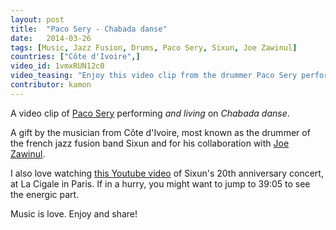 ```yaml
---
layout: post
title:  "Paco Sery - Chabada danse"
date:   2014-03-26
tags: [Music, Jazz Fusion, Drums, Paco Sery, Sixun, Joe Zawinul]
countries: ["Côte d'Ivoire",]
video_id: 1vmxRUN12c0
video_teasing: "Enjoy this video clip from the drummer Paco Sery performing and living: Chabada danse."
contributor: kamon
---
```


A video clip of [Paco Sery](http://www.nytimes.com/2000/07/12/style/12iht-PACO.2.t.html) performing <em>and living</em> on <em>Chabada danse</em>. 

A gift by the musician from Côte d'Ivoire, most known as the drummer of the french 
jazz fusion band Sixun and for his collaboration with [Joe Zawinul](http://www.joezawinul.com/).

I also love watching [this Youtube video](https://www.youtube.com/watch?v=lnSMDmtOx4s) of Sixun's 20th anniversary concert, at La Cigale in Paris.
If in a hurry, you might want to jump to 39:05 to see the energic part.

Music is love. Enjoy and share!
